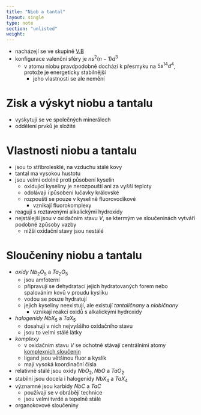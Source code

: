 ```yaml
---
title: "Niob a tantal"
layout: single
type: note
section: "unlisted"
weight: 
---
```

- nacházejí se ve skupině [V.B](/notes/research/chemistry/inorganic-chemistry/periodic-table/group-v.b)
- konfigurace valenční sféry je $ns^2(n-1)d^3$
    - v atomu niobu pravdpodobně dochází k přesmyku na $5s^14d^4$, protože je energeticky stabilnější
        - jeho vlastnosti se ale nemění
# Zisk a výskyt niobu a tantalu
- vyskytují se ve společných minerálech
- oddělení prvků je složité
# Vlastnosti niobu a tantalu
- jsou to stříbrolesklé, na vzduchu stálé kovy
- tantal ma vysokou hustotu
- jsou velmi odolné proti působení kyselin
    - oxidující kyseliny je nerozpouští ani za vyšší teploty
    - odolávají i působení lučavky královské
    - rozpouští se pouze v kyselině fluorovodíkové
        - vznikají fluorokomplexy
- reagují s roztavenými alkalickými hydroxidy
- nejstálejší jsou v oxidačním stavu $V$, se ktermým ve sloučeninách vytváří podobné způsoby vazby
    - nižší oxidační stavy jsou nestálé
# Sloučeniny niobu a tantalu
- _oxidy_ $Nb_2O_5$ a $Ta_2O_5$
    - jsou amfoterní
    - připravují se dehydratací jejich hydratovaných forem nebo spalováním kovů v proudu kyslíku
    - vodou se pouze hydratují
    - jejich kyseliny neexistují, ale existují _tantaličnany_ a _niobičnany_
        - vznikají reakcí oxidů s alkalickými hydroxidy
- _halogenidy_ $NbX_5$ a $TaX_5$
    - dosahují v nich nejvyššího oxidačního stavu
    - jsou to velmi stálé látky
- _komplexy_
    - v oxidačním stavu $V$ se ochotně stávají centrálními atomy [komplexních sloučenin](/notes/research/chemistry/inorganic-chemistry/general-inorganic-chemistry/complex-compounds)
    - ligand jsou většinou fluor a kyslík
    - mají vysoká koordinační čísla
- relativně stálé jsou oxidy $NbO_2,NbO$ a $TaO_2$
- stabilní jsou docela i halogenidy $NbX_4$ a $TaX_4$
- významné jsou karbidy $NbC$ a $TaC$
    - používají se v obrábějí technice
    - jsou velmi tvrdé a tepelně stálé
- organokovové sloučeniny